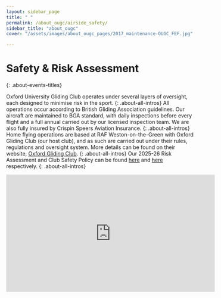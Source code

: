 ```yaml
---
layout: sidebar_page
title: " "
permalink: /about_ougc/airside_safety/
sidebar_title: "about_ougc"
cover: "/assets/images/about_ougc_pages/2017_maintenance-OUGC_FEF.jpg"

---
```


<title>Airside Safety - OUGC</title>

# Safety & Risk Assessment
{: .about-events-titles}

Oxford University Gliding Club operates under several layers of oversight, each designed to minimise risk in the sport. 
{: .about-all-intros}
All operations occur according to British Gliding Association guidelines. Our aircraft are maintained to BGA standard, with daily inspections before every flight and a full annual carried out by our licensed inspection team. We are also fully insured by Crispin Speers Aviation Insurance.
{: .about-all-intros}
Home flying operations are based at RAF Weston-on-the-Green with Oxford Gliding Club (our host club), and as such are carried out under their rules, regulations and oversight system. More details can be found on their website, [Oxford Gliding Club](https://www.oxfordgliding.com/ "Oxford Gliding Club").
{: .about-all-intros}
Our 2025-26 Risk Assessment and Club Safety Policy can be found [here](/assets/documents/airside_safety/Gliding%20Club%20Risk%20Assessment%202025-2026.docx) and [here](/assets/documents/airside_safety/Gliding%20Club%20Safety%20Policy%202025-2026.docx) respectively.
{: .about-all-intros}


<div class="video-wrapper">
    <iframe width="560" height="315" src="https://www.youtube.com/embed/8S-J1lAQIrY?si=QvM2y68NcszOUNrf" title="YouTube video player" frameborder="0" allow="accelerometer; autoplay; clipboard-write; encrypted-media; gyroscope; picture-in-picture; web-share" referrerpolicy="strict-origin-when-cross-origin" allowfullscreen></iframe>
</div>